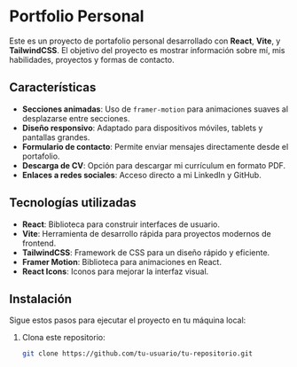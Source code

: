 # Portfolio Personal

Este es un proyecto de portafolio personal desarrollado con **React**, **Vite**, y **TailwindCSS**. El objetivo del proyecto es mostrar información sobre mí, mis habilidades, proyectos y formas de contacto.

## Características

-   **Secciones animadas**: Uso de `framer-motion` para animaciones suaves al desplazarse entre secciones.
-   **Diseño responsivo**: Adaptado para dispositivos móviles, tablets y pantallas grandes.
-   **Formulario de contacto**: Permite enviar mensajes directamente desde el portafolio.
-   **Descarga de CV**: Opción para descargar mi currículum en formato PDF.
-   **Enlaces a redes sociales**: Acceso directo a mi LinkedIn y GitHub.

## Tecnologías utilizadas

-   **React**: Biblioteca para construir interfaces de usuario.
-   **Vite**: Herramienta de desarrollo rápida para proyectos modernos de frontend.
-   **TailwindCSS**: Framework de CSS para un diseño rápido y eficiente.
-   **Framer Motion**: Biblioteca para animaciones en React.
-   **React Icons**: Iconos para mejorar la interfaz visual.

## Instalación

Sigue estos pasos para ejecutar el proyecto en tu máquina local:

1. Clona este repositorio:
    ```bash
    git clone https://github.com/tu-usuario/tu-repositorio.git
    ```
